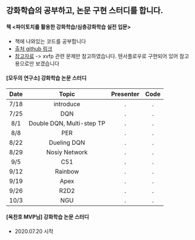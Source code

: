 ## 강화학습의 공부하고, 논문 구현 스터디를 합니다.

#### 책 <파이토치를 활용한 강화학습/심층강화학습 실전 입문>
* 책에 나와있는 코드를 공부합니다
* [출처 github 링크](https://github.com/wikibook/pytorch-drl)
* [참고자료](https://github.com/rickiepark/handson-ml2) -> xvfp 관련 문제만 참고하였습니다. 텐서플로우로 구현되어 있어 참고용으로만 보겠습니다

#### [모두의 연구소] 강화학습 논문 스터디

Date | Topic | Presenter | Code
:---: | :---: | :---: | :---:
7/18 | introduce | . | . 
7/25 | DQN | . | . 
8/1 | Double DQN, Multi-step TP | . | . 
8/8 | PER | . | . 
8/22 | Dueling DQN | . | . 
8/29 | Nosiy Network | . | . 
9/5 | C51 | . | . 
9/12 | Rainbow | . | . 
9/19 | Apex | . | . 
9/26 | R2D2 | . | . 
10/3 | NGU | . | . 

#### [옥찬호 MVP님] 강화학습 논문 스터디
* 2020.07.20 시작
